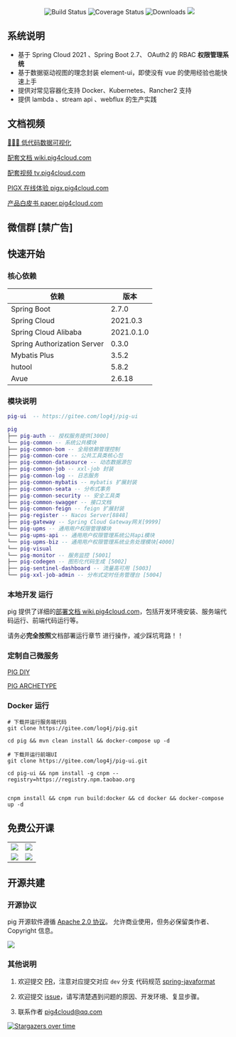 <p align="center">
<img src="https://img.shields.io/badge/Pig-3.5-success.svg" alt="Build Status">
<img src="https://img.shields.io/badge/Spring%20Cloud-2021-blue.svg" alt="Coverage Status">
<img src="https://img.shields.io/badge/Spring%20Boot-2.7-blue.svg" alt="Downloads">
<img src="https://img.shields.io/github/license/pig-mesh/pig"/>
</p>

## 系统说明

- 基于 Spring Cloud 2021 、Spring Boot 2.7、 OAuth2 的 RBAC **权限管理系统**
- 基于数据驱动视图的理念封装 element-ui，即使没有 vue 的使用经验也能快速上手
- 提供对常见容器化支持 Docker、Kubernetes、Rancher2 支持
- 提供 lambda 、stream api 、webflux 的生产实践


## 文档视频

[ 🚀🚀🚀 低代码数据可视化](http://datav.pig4cloud.com)

[ 配套文档 wiki.pig4cloud.com](https://wiki.pig4cloud.com)

[ 配套视频 tv.pig4cloud.com](https://www.bilibili.com/video/BV12t411B7e9)

[PIGX 在线体验 pigx.pig4cloud.com](http://pigx.pig4cloud.com)

[产品白皮书 paper.pig4cloud.com](https://paper.pig4cloud.com)

## 微信群 [禁广告]

## 快速开始

### 核心依赖

| 依赖                   | 版本         |
| ---------------------- |------------|
| Spring Boot            | 2.7.0      |
| Spring Cloud           | 2021.0.3   |
| Spring Cloud Alibaba   | 2021.0.1.0 |
| Spring Authorization Server | 0.3.0      |
| Mybatis Plus           | 3.5.2      |
| hutool                 | 5.8.2      |
| Avue                   | 2.6.18     |

### 模块说明

```lua
pig-ui  -- https://gitee.com/log4j/pig-ui

pig
├── pig-auth -- 授权服务提供[3000]
└── pig-common -- 系统公共模块
├── pig-common-bom -- 全局依赖管理控制
├── pig-common-core -- 公共工具类核心包
├── pig-common-datasource -- 动态数据源包
├── pig-common-job -- xxl-job 封装
├── pig-common-log -- 日志服务
├── pig-common-mybatis -- mybatis 扩展封装
├── pig-common-seata -- 分布式事务
├── pig-common-security -- 安全工具类
├── pig-common-swagger -- 接口文档
└── pig-common-feign -- feign 扩展封装
├── pig-register -- Nacos Server[8848]
├── pig-gateway -- Spring Cloud Gateway网关[9999]
└── pig-upms -- 通用用户权限管理模块
└── pig-upms-api -- 通用用户权限管理系统公共api模块
└── pig-upms-biz -- 通用用户权限管理系统业务处理模块[4000]
└── pig-visual
└── pig-monitor -- 服务监控 [5001]
├── pig-codegen -- 图形化代码生成 [5002]
├── pig-sentinel-dashboard -- 流量高可用 [5003]
└── pig-xxl-job-admin -- 分布式定时任务管理台 [5004]
```

### 本地开发 运行

pig 提供了详细的[部署文档 wiki.pig4cloud.com](https://www.yuque.com/pig4cloud/pig/vsdox9)，包括开发环境安装、服务端代码运行、前端代码运行等。

请务必**完全按照**文档部署运行章节 进行操作，减少踩坑弯路！！

### 定制自己微服务

[PIG DIY](https://diy.pig4cloud.com)

[PIG ARCHETYPE](https://archetype.pig4cloud.com)

### Docker 运行

```
# 下载并运行服务端代码
git clone https://gitee.com/log4j/pig.git

cd pig && mvn clean install && docker-compose up -d

# 下载并运行前端UI
git clone https://gitee.com/log4j/pig-ui.git

cd pig-ui && npm install -g cnpm --registry=https://registry.npm.taobao.org


cnpm install && cnpm run build:docker && cd docker && docker-compose up -d
```

## 免费公开课

<table>
<tr>
  <td><a href="https://www.bilibili.com/video/av45084065" target="_blank"><img src="https://gitee.com/pig4cloud/oss/raw/master/2020-9/20200901133006.png"></a></td>
  <td><a href="https://www.bilibili.com/video/av77344954" target="_blank"><img src="https://gitee.com/pig4cloud/oss/raw/master/2020-9/20200901133059.png"></a></td>
</tr>
<tr>
  <td><a href="https://www.bilibili.com/video/BV1J5411476V" target="_blank"><img src="https://gitee.com/pig4cloud/oss/raw/master/2020-9/20200901133114.png"></a></td>
  <td><a href="https://www.bilibili.com/video/BV14p4y197K5" target="_blank"><img src="https://gitee.com/pig4cloud/oss/raw/master/2020-9/20200901133124.png"></a></td>
</tr>
</table>

## 开源共建

### 开源协议

pig 开源软件遵循 [Apache 2.0 协议](https://www.apache.org/licenses/LICENSE-2.0.html)。
允许商业使用，但务必保留类作者、Copyright 信息。

![](https://gitee.com/pig4cloud/oss/raw/master/2020-10-9/1602229452602-image.png)

### 其他说明

1. 欢迎提交 [PR](https://dwz.cn/2KURd5Vf)，注意对应提交对应 `dev` 分支
代码规范 [spring-javaformat](https://github.com/spring-io/spring-javaformat)

2. 欢迎提交 [issue](https://gitee.com/log4j/pig/issues)，请写清楚遇到问题的原因、开发环境、复显步骤。

3. 联系作者 <a href="mailto:pig4cloud@qq.com">pig4cloud@qq.com</a>

[![Stargazers over time](https://whnb.wang/img/log4j/pig?e=604800)](https://whnb.wang/log4j/pig?e=604800)

